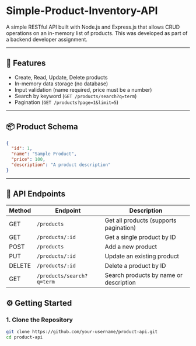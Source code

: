 # Simple-Product-Inventory-API


A simple RESTful API built with Node.js and Express.js that allows CRUD operations on an in-memory list of products. This was developed as part of a backend developer assignment.

---

## 🚀 Features

- Create, Read, Update, Delete products
- In-memory data storage (no database)
- Input validation (name required, price must be a number)
- Search by keyword (`GET /products/search?q=term`)
- Pagination (`GET /products?page=1&limit=5`)

---

## 📦 Product Schema

```json
{
  "id": 1,
  "name": "Sample Product",
  "price": 100,
  "description": "A product description"
}
```

---

## 📡 API Endpoints

| Method | Endpoint               | Description                       |
|--------|------------------------|-----------------------------------|
| GET    | `/products`            | Get all products (supports pagination) |
| GET    | `/products/:id`        | Get a single product by ID        |
| POST   | `/products`            | Add a new product                 |
| PUT    | `/products/:id`        | Update an existing product        |
| DELETE | `/products/:id`        | Delete a product by ID            |
| GET    | `/products/search?q=term` | Search products by name or description |


## ⚙️ Getting Started

### 1. Clone the Repository
```bash
git clone https://github.com/your-username/product-api.git
cd product-api
```
